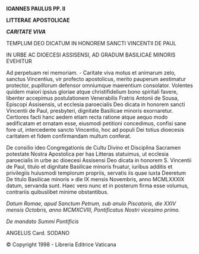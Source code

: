 **IOANNES PAULUS PP. II**

**LITTERAE** **APOSTOLICAE**

***CARITATE VIVA***

TEMPLUM DEO DICATUM IN HONOREM SANCTI VINCENTII DE PAUL

IN URBE AC DIOECESI ASSISENSI, AD GRADUM BASILICAE MINORIS EVEHITUR

Ad perpetuam rei memoriam. - Caritate viva motus et animarum zelo, sanctus Vincentius, vir profecto apostolicus, merito pauperum aestimatur protector, pupillorum defensor omniumque maerentium consolator. Volentes quidem maiori ipsius gloriae atque christifidelium bono spiritali favere, libenter accepimus postulationem Venerabilis Fratris Antonii de Sousa, Episcopi Assisensis, ut ecclesia paroecialis Deo dicata in honorem sancti Vincentii de Paul, presbyteri, dignitate Basilicae minoris exornaretur. Certiores facti hanc aedem etiam recta ratione atque aequo modo aedificatam et ornatam esse, eiusmodi petitioni concedimus, confisi sane fore ut, intercedente sancto Vincentio, hoc ad populi Dei totius dioecesis caritatem et fidem confirmandam multum conferat.

De consilio ideo Congregationis de Cultu Divino et Disciplina Sacramen potestate Nostra Apostolica per has Litteras statuimus, ut ecclesia paroecialis in urbe ac dioecesi Assisensi Deo dicata in honorem S. Vincentii de Paul, titulo et dignitate Basilicae minoris fruatur, iuribus additis et privilegiis huiusmodi templorum propriis, servatis iis quae iuxta Deeretum De titulo Basilicae minoris » die IX mensis Novembris, anno MCMLXXXIX datum, servanda sunt. Haec vero nunc et in posterum firma esse volumus, contrariis quibuslibet minime obstantibus.

*Datum Romae, apud Sanctum Petrum, sub anulo Piscatoris, die XXIV mensis Octobris, anno MCMXCVIII, Pontificatus Nostri vicesimo primo.*

*De mandato Summi Pontificis*

ANGELUS Card. SODANO

© Copyright 1998 - Libreria Editrice Vaticana